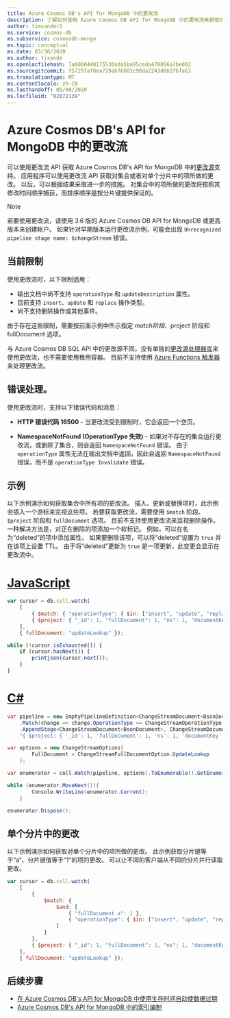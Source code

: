 ```yaml
---
title: Azure Cosmos DB's API for MongoDB 中的更改流
description: 了解如何使用 Azure Cosmos DB API for MongoDB 中的更改流来获取对数据所做的更改。
author: timsander1
ms.service: cosmos-db
ms.subservice: cosmosdb-mongo
ms.topic: conceptual
ms.date: 03/30/2020
ms.author: tisande
ms.openlocfilehash: 7a6060448175530ada5ba95ceda470056a7be002
ms.sourcegitcommit: f57297af0ea729ab76081c98da2243d6b1f6fa63
ms.translationtype: MT
ms.contentlocale: zh-CN
ms.lasthandoff: 05/06/2020
ms.locfileid: "82872139"
---
```

# <a name="change-streams-in-azure-cosmos-dbs-api-for-mongodb"></a>Azure Cosmos DB's API for MongoDB 中的更改流

可以使用更改流 API 获取 Azure Cosmos DB's API for MongoDB 中的[更改源](change-feed.md)支持。 应用程序可以使用更改流 API 获取对集合或者对单个分片中的项所做的更改。 以后，可以根据结果采取进一步的措施。 对集合中的项所做的更改将按照其修改时间顺序捕获，而排序顺序是按分片键提供保证的。

> [!NOTE]
> 若要使用更改流，请使用 3.6 版的 Azure Cosmos DB API for MongoDB 或更高版本来创建帐户。 如果针对早期版本运行更改流示例，可能会出现 `Unrecognized pipeline stage name: $changeStream` 错误。

## <a name="current-limitations"></a>当前限制

使用更改流时，以下限制适用：

* 输出文档中尚不支持 `operationType` 和 `updateDescription` 属性。
* 目前支持 `insert`、`update` 和 `replace` 操作类型。 
* 尚不支持删除操作或其他事件。

由于存在这些限制，需要按前面示例中所示指定 $match 阶段、$project 阶段和 fullDocument 选项。

与 Azure Cosmos DB SQL API 中的更改源不同，没有单独的[更改源处理器库](change-feed-processor.md)来使用更改流，也不需要使用租用容器。 目前不支持使用 [Azure Functions 触发器](change-feed-functions.md)来处理更改流。

## <a name="error-handling"></a>错误处理。

使用更改流时，支持以下错误代码和消息：

* **HTTP 错误代码 16500** - 当更改流受到限制时，它会返回一个空页。

* **NamespaceNotFound (OperationType 失效)** - 如果对不存在的集合运行更改流，或删除了集合，则会返回 `NamespaceNotFound` 错误。 由于 `operationType` 属性无法在输出文档中返回，因此会返回 `NamespaceNotFound` 错误，而不是 `operationType Invalidate` 错误。

## <a name="examples"></a>示例

以下示例演示如何获取集合中所有项的更改流。 插入、更新或替换项时，此示例会插入一个游标来监视这些项。 若要获取更改流，需要使用 `$match` 阶段、`$project` 阶段和 `fullDocument` 选项。 目前不支持使用更改流来监视删除操作。 一种解决方法是，对正在删除的项添加一个软标记。 例如，可以在名为“deleted”的项中添加属性。 如果要删除该项，可以将“deleted”设置为 `true` 并在该项上设置 TTL。 由于将“deleted”更新为 `true` 是一项更新，此变更会显示在更改流中。

# <a name="javascript"></a>[JavaScript](#tab/javascript)

```javascript
var cursor = db.coll.watch(
    [
        { $match: { "operationType": { $in: ["insert", "update", "replace"] } } },
        { $project: { "_id": 1, "fullDocument": 1, "ns": 1, "documentKey": 1 } }
    ],
    { fullDocument: "updateLookup" });

while (!cursor.isExhausted()) {
    if (cursor.hasNext()) {
        printjson(cursor.next());
    }
}
```
# <a name="c"></a>[C#](#tab/csharp)

```csharp
var pipeline = new EmptyPipelineDefinition<ChangeStreamDocument<BsonDocument>>()
    .Match(change => change.OperationType == ChangeStreamOperationType.Insert || change.OperationType == ChangeStreamOperationType.Update || change.OperationType == ChangeStreamOperationType.Replace)
    .AppendStage<ChangeStreamDocument<BsonDocument>, ChangeStreamDocument<BsonDocument>, BsonDocument>(
    "{ $project: { '_id': 1, 'fullDocument': 1, 'ns': 1, 'documentKey': 1 }}");

var options = new ChangeStreamOptions{
        FullDocument = ChangeStreamFullDocumentOption.UpdateLookup
    };

var enumerator = coll.Watch(pipeline, options).ToEnumerable().GetEnumerator();

while (enumerator.MoveNext()){
        Console.WriteLine(enumerator.Current);
    }

enumerator.Dispose();
```

## <a name="changes-within-a-single-shard"></a>单个分片中的更改

以下示例演示如何获取对单个分片中的项所做的更改。 此示例获取分片键等于“a”、分片键值等于“1”的项的更改。 可以让不同的客户端从不同的分片并行读取更改。

```javascript
var cursor = db.coll.watch(
    [
        {
            $match: {
                $and: [
                    { "fullDocument.a": 1 }, 
                    { "operationType": { $in: ["insert", "update", "replace"] } }
                ]
            }
        },
        { $project: { "_id": 1, "fullDocument": 1, "ns": 1, "documentKey": 1} }
    ],
    { fullDocument: "updateLookup" });

```

## <a name="next-steps"></a>后续步骤

* [在 Azure Cosmos DB's API for MongoDB 中使用生存时间自动使数据过期](mongodb-time-to-live.md)
* [Azure Cosmos DB's API for MongoDB 中的索引编制](mongodb-indexing.md)
